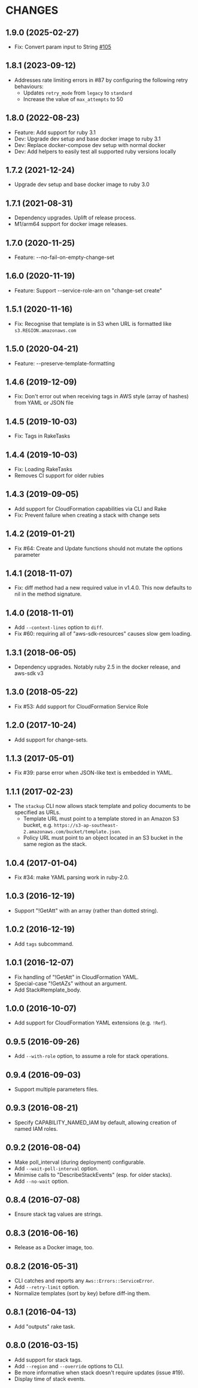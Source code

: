 # CHANGES

## 1.9.0 (2025-02-27)

* Fix: Convert param input to String [#105](https://github.com/realestate-com-au/stackup/pull/105)

## 1.8.1 (2023-09-12)

* Addresses rate limiting errors in #87 by configuring the following retry behaviours:
  * Updates `retry_mode` from `legacy` to `standard`
  * Increase the value of `max_attempts` to 50

## 1.8.0 (2022-08-23)

* Feature: Add support for ruby 3.1
* Dev: Upgrade dev setup and base docker image to ruby 3.1
* Dev: Replace docker-compose dev setup with normal docker
* Dev: Add helpers to easily test all supported ruby versions locally

## 1.7.2 (2021-12-24)

* Upgrade dev setup and base docker image to ruby 3.0

## 1.7.1 (2021-08-31)

* Dependency upgrades. Uplift of release process.
* M1/arm64 support for docker image releases.

## 1.7.0 (2020-11-25)

* Feature: --no-fail-on-empty-change-set

## 1.6.0 (2020-11-19)

* Feature: Support --service-role-arn on "change-set create"

## 1.5.1 (2020-11-16)

* Fix: Recognise that template is in S3 when URL is formatted like `s3.REGION.amazonaws.com`

## 1.5.0 (2020-04-21)

* Feature: --preserve-template-formatting

## 1.4.6 (2019-12-09)

* Fix: Don't error out when receiving tags in AWS style (array of hashes) from YAML or JSON file

## 1.4.5 (2019-10-03)

* Fix: Tags in RakeTasks

## 1.4.4 (2019-10-03)

* Fix: Loading RakeTasks
* Removes CI support for older rubies

## 1.4.3 (2019-09-05)

* Add support for CloudFormation capabilities via CLI and Rake
* Fix: Prevent failure when creating a stack with change sets

## 1.4.2 (2019-01-21)

* Fix #64: Create and Update functions should not mutate the options parameter

## 1.4.1 (2018-11-07)

* Fix: diff method had a new required value in v1.4.0. This now defaults to nil in the method signature.

## 1.4.0 (2018-11-01)

* Add `--context-lines` option to `diff`.
* Fix #60: requiring all of "aws-sdk-resources" causes slow gem loading.

## 1.3.1 (2018-06-05)

* Dependency upgrades. Notably ruby 2.5 in the docker release, and aws-sdk v3

## 1.3.0 (2018-05-22)

* Fix #53: Add support for CloudFormation Service Role

## 1.2.0 (2017-10-24)

* Add support for change-sets.

## 1.1.3 (2017-05-01)

* Fix #39: parse error when JSON-like text is embedded in YAML.

## 1.1.1 (2017-02-23)

* The `stackup` CLI now allows stack template and policy documents to be specified as URLs.
  * Template URL must point to a template stored in an Amazon S3 bucket, e.g. `https://s3-ap-southeast-2.amazonaws.com/bucket/template.json`.
  * Policy URL must point to an object located in an S3 bucket in the same region as the stack.

## 1.0.4 (2017-01-04)

* Fix #34: make YAML parsing work in ruby-2.0.

## 1.0.3 (2016-12-19)

* Support "!GetAtt" with an array (rather than dotted string).

## 1.0.2 (2016-12-19)

* Add `tags` subcommand.

## 1.0.1 (2016-12-07)

* Fix handling of "!GetAtt" in CloudFormation YAML.
* Special-case "!GetAZs" without an argument.
* Add Stack#template_body.

## 1.0.0 (2016-10-07)

* Add support for CloudFormation YAML extensions (e.g. `!Ref`).

## 0.9.5 (2016-09-26)

* Add `--with-role` option, to assume a role for stack operations.

## 0.9.4 (2016-09-03)

* Support multiple parameters files.

## 0.9.3 (2016-08-21)

* Specify CAPABILITY_NAMED_IAM by default, allowing creation of named IAM roles.

## 0.9.2 (2016-08-04)

* Make poll_interval (during deployment) configurable.
* Add `--wait-poll-interval` option.
* Minimise calls to "DescribeStackEvents" (esp. for older stacks).
* Add `--no-wait` option.

## 0.8.4 (2016-07-08)

* Ensure stack tag values are strings.

## 0.8.3 (2016-06-16)

* Release as a Docker image, too.

## 0.8.2 (2016-05-31)

* CLI catches and reports any `Aws::Errors::ServiceError`.
* Add `--retry-limit` option.
* Normalize templates (sort by key) before diff-ing them.

## 0.8.1 (2016-04-13)

* Add "outputs" rake task.

## 0.8.0 (2016-03-15)

* Add support for stack tags.
* Add `--region` and `--override` options to CLI.
* Be more informative when stack doesn't require updates (issue #19).
* Display time of stack events.
